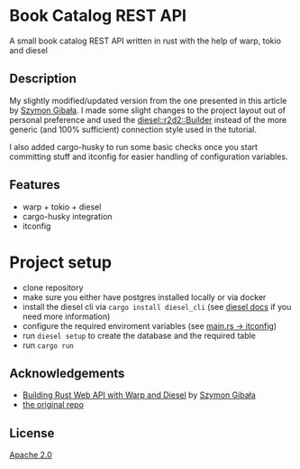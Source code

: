 # Book Catalog REST API

A small book catalog REST API written in rust with the help of warp, tokio and diesel

## Description

My slightly modified/updated version from the one presented in this article by [Szymon Gibała](https://sgibala.com). I made some slight changes to the project layout out of personal preference and used the [diesel::r2d2::Builder](https://docs.diesel.rs/master/diesel/r2d2/struct.Builder.html) instead of the more generic (and 100% sufficient) connection style used in the tutorial.

I also added cargo-husky to run some basic checks once you start committing stuff and itconfig for easier handling of configuration variables.

## Features

- warp + tokio + diesel
- cargo-husky integration
- itconfig

# Project setup

- clone repository
- make sure you either have postgres installed locally or via docker
- install the diesel cli via `cargo install diesel_cli` (see [diesel docs](https://diesel.rs/guides/getting-started) if you need more information)
- configure the required enviroment variables (see [main.rs -> itconfig](src/main.rs))
- run `diesel setup` to create the database and the required table
- run `cargo run`
  

## Acknowledgements

- [Building Rust Web API with Warp and Diesel](https://sgibala.com/01-01-rust-api-with-warp-and-diesel/) by [Szymon Gibała](https://sgibala.com)
- [the original repo](https://github.com/Szymongib/rust-api-warp-and-diesel)

## License

[Apache 2.0](https://choosealicense.com/licenses/apache-2.0/)
